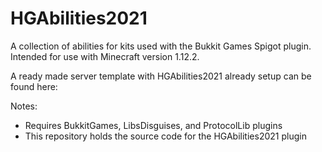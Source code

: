 # HGAbilities2021
A collection of abilities for kits used with the Bukkit Games Spigot plugin. Intended for use with Minecraft version 1.12.2.

A ready made server template with HGAbilities2021 already setup can be found here:  

Notes:
  - Requires BukkitGames, LibsDisguises, and ProtocolLib plugins
  - This repository holds the source code for the HGAbilities2021 plugin
